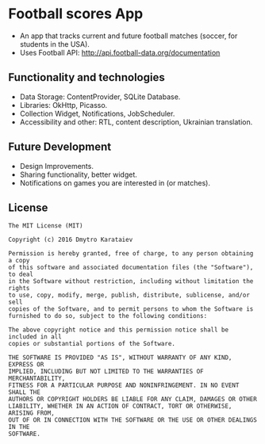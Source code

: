 # Football scores App
* An app that tracks current and future football matches (soccer, for students in the USA).
* Uses Football API: http://api.football-data.org/documentation



## Functionality and technologies
* Data Storage: ContentProvider, SQLite Database.
* Libraries: OkHttp, Picasso.
* Collection Widget, Notifications, JobScheduler.
* Accessibility and other: RTL, content description, Ukrainian translation.

## Future Development
* Design Improvements.
* Sharing functionality, better widget.
* Notifications on games you are interested in (or matches).

License
-------

	The MIT License (MIT)

	Copyright (c) 2016 Dmytro Karataiev

	Permission is hereby granted, free of charge, to any person obtaining a copy
	of this software and associated documentation files (the "Software"), to deal
	in the Software without restriction, including without limitation the rights
	to use, copy, modify, merge, publish, distribute, sublicense, and/or sell
	copies of the Software, and to permit persons to whom the Software is
	furnished to do so, subject to the following conditions:

	The above copyright notice and this permission notice shall be included in all
	copies or substantial portions of the Software.

	THE SOFTWARE IS PROVIDED "AS IS", WITHOUT WARRANTY OF ANY KIND, EXPRESS OR
	IMPLIED, INCLUDING BUT NOT LIMITED TO THE WARRANTIES OF MERCHANTABILITY,
	FITNESS FOR A PARTICULAR PURPOSE AND NONINFRINGEMENT. IN NO EVENT SHALL THE
	AUTHORS OR COPYRIGHT HOLDERS BE LIABLE FOR ANY CLAIM, DAMAGES OR OTHER
	LIABILITY, WHETHER IN AN ACTION OF CONTRACT, TORT OR OTHERWISE, ARISING FROM,
	OUT OF OR IN CONNECTION WITH THE SOFTWARE OR THE USE OR OTHER DEALINGS IN THE
	SOFTWARE.